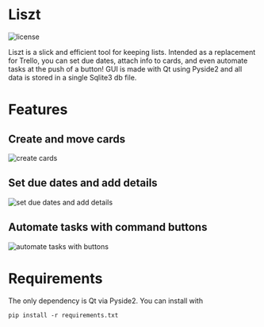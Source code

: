 
# Liszt
![license](https://img.shields.io/badge/license-GPL%203.0-brightgreen)

Liszt is a slick and efficient tool for keeping lists.
Intended as a replacement for Trello, you can set due dates, attach info to cards, and even automate tasks at the push of a button!
GUI is made with Qt using Pyside2 and all data is stored in a single Sqlite3 db file.


# Features
## Create and move cards
![create cards](https://github.com/adpolican/Liszt/raw/master/gifs/liszt_add_and_move.gif)

## Set due dates and add details
![set due dates and add details](https://github.com/adpolican/Liszt/raw/master/gifs/liszt_modify_tasks.gif)

## Automate tasks with command buttons
![automate tasks with buttons](https://github.com/adpolican/Liszt/raw/master/gifs/liszt_buttons.gif)

# Requirements
The only dependency is Qt via Pyside2.
You can install with 
```
pip install -r requirements.txt
```


